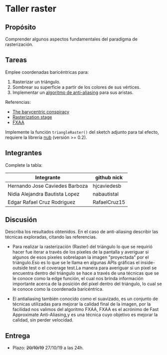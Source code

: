 # Taller raster

## Propósito

Comprender algunos aspectos fundamentales del paradigma de rasterización.

## Tareas

Emplee coordenadas baricéntricas para:

1. Rasterizar un triángulo.
2. Sombrear su superficie a partir de los colores de sus vértices.
3. Implementar un [algoritmo de anti-aliasing](https://www.scratchapixel.com/lessons/3d-basic-rendering/rasterization-practical-implementation/rasterization-practical-implementation) para sus aristas.

Referencias:

* [The barycentric conspiracy](https://fgiesen.wordpress.com/2013/02/06/the-barycentric-conspirac/)
* [Rasterization stage](https://www.scratchapixel.com/lessons/3d-basic-rendering/rasterization-practical-implementation/rasterization-stage)
* [FXAA](http://blog.simonrodriguez.fr/articles/30-07-2016_implementing_fxaa.html)

Implemente la función ```triangleRaster()``` del sketch adjunto para tal efecto, requiere la librería [nub](https://github.com/visualcomputing/nub/releases) (versión >= 0.2).

## Integrantes

Complete la tabla:

| Integrante                      | github nick   |
|---------------------------------|---------------|
| Hernando Jose Caviedes Barboza  | hjcaviedesb   |
| Nidia Alejandra Bautista Lopez  |  nabautistal  |
| Edgar Rafael Cruz Rodriguez     | RafaelCruz15  |


## Discusión

Describa los resultados obtenidos. En el caso de anti-aliasing describir las técnicas exploradas, citando las referencias.

* Para realizar la rasterización (Raster)  del triángulo lo que se requirió hacer fue iterar a través de los píxeles de la pantalla y averiguar si     algunos de esos pixeles sobrelapan la imagen "proyectada" por el triángulo.Eso es lo que se le llama en algunas APIs gráficas el inside-outside test o el coverage test.La manera para averiguar si un pixel se encuentra dentro del triángulo se hace a través de una técnicas que se le conoce como la edge función, el cual nos brinda información importante acerca de la posición del píxel dentro del triángulo, lo cual se le conoce como la coordenada baricéntrica.

* El antialiasing también conocido como el suavizado,  es un conjunto de técnicas utilizadas para mejorar la calidad final de la imagen, por la facilidad nos valimos del algoritmo FXAA, FXAA es el acrónimo de Fast Approximate Anti-Aliasing,y es una técnica cuyo objetivo es mejorar la calidad, sin perder velocidad.


## Entrega

* Plazo: ~~20/10/19~~ 27/10/19 a las 24h.
